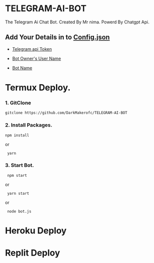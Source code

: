 # TELEGRAM-AI-BOT
The Telegram Ai Chat Bot. Created By Mr nima. Powerd By Chatgpt Api.

##  Add Your Details in to [Config.json](Config.json) 

* [Telegram api Token](Config.json#L3)

* [Bot Owner's User Name](Config.json#L2)

* [Bot Name](Config.json#L4)

# Termux Deploy.

### 1. GitClone 
    gitclone https://github.com/DarkMakerofc/TELEGRAM-AI-BOT

### 2. Install Packages.
    npm install
or

     yarn

### 3. Start Bot. 
     npm start 
or

     yarn start
or

     node bot.js


# Heroku Deploy

# Replit Deploy
